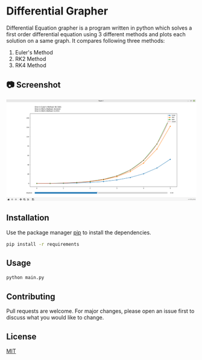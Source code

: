 # Differential Grapher

Differential Equation grapher is a program written in python which solves a first order differential equation using 3 different methods and plots each solution on a same graph.
It compares following three methods:
1. Euler's Method
2. RK2 Method
3. RK4 Method

## :camera: Screenshot

![Matplot](Screenshot/Screenshot1.png)

## Installation

Use the package manager [pip](https://pip.pypa.io/en/stable/) to install the dependencies.

```bash
pip install -r requirements
```

## Usage

```bash
python main.py
```

## Contributing

Pull requests are welcome. For major changes, please open an issue first
to discuss what you would like to change.


## License

[MIT](https://choosealicense.com/licenses/mit/)
